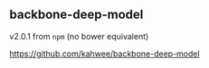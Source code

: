 backbone-deep-model
-------------------
v2.0.1 from `npm` (no bower equivalent)

https://github.com/kahwee/backbone-deep-model
